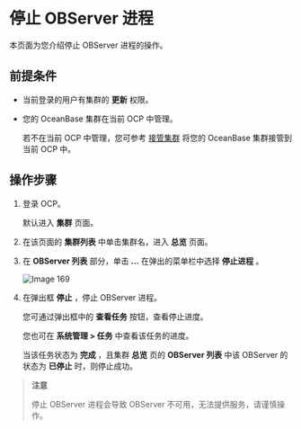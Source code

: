停止 OBServer 进程 
===================================

本页面为您介绍停止 OBServer 进程的操作。

前提条件 
-------------------------

* 当前登录的用户有集群的 **更新** 权限。

  

* 您的 OceanBase 集群在当前 OCP 中管理。

  若不在当前 OCP 中管理，您可参考 [接管集群](../1.take-over-a-cluster.md) 将您的 OceanBase 集群接管到当前 OCP 中。
  




操作步骤 
-------------------------

1. 登录 OCP。

   默认进入 **集群** 页面。
   

2. 在该页面的 **集群列表** 中单击集群名，进入 **总览** 页面。

   

3. 在 **OBServer 列表** 部分，单击 **...** 在弹出的菜单栏中选择 **停止进程** 。

   ![Image 169](https://help-static-aliyun-doc.aliyuncs.com/assets/img/zh-CN/5936514561/p444626.png)
   

4. 在弹出框 **停止** ，停止 OBServer 进程。

   您可通过弹出框中的 **查看任务** 按钮，查看停止进度。

   您也可在 **系统管理 \> 任务** 中查看该任务的进度。

   当该任务状态为 **完成** ，且集群 **总览** 页的 **OBServer 列表** 中该 OBServer 的状态为 **已停止** 时，则停止成功。
   



> **注意**
>
> 停止 OBServer 进程会导致 OBServer 不可用，无法提供服务，请谨慎操作。
